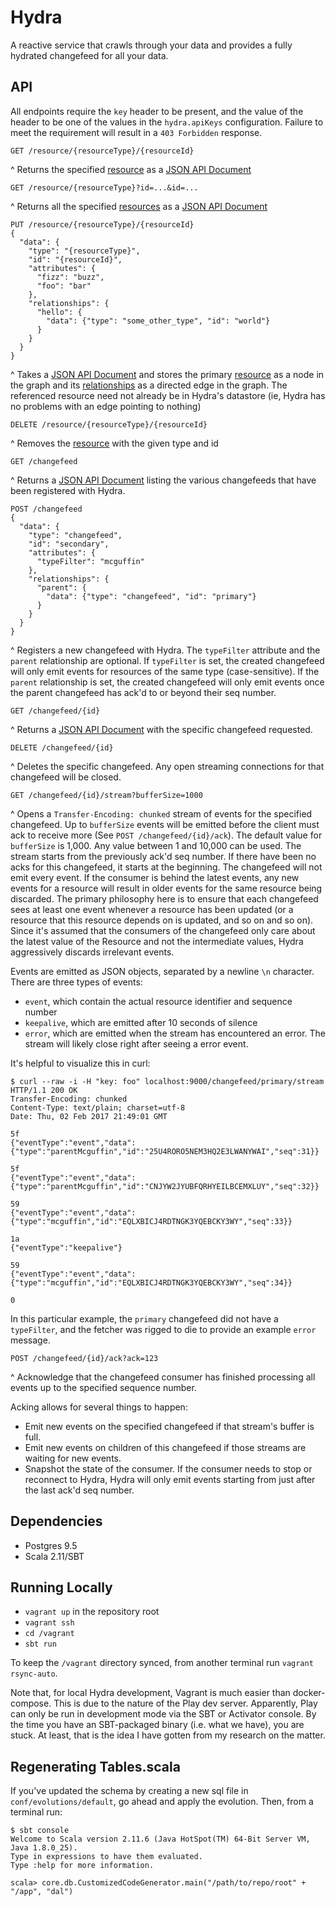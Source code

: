 Hydra
==========

A reactive service that crawls through your data and provides a fully hydrated changefeed for all your data.

API
-------

All endpoints require the `key` header to be present, and the value of the header to be one of the values in the `hydra.apiKeys`
configuration.  Failure to meet the requirement will result in a `403 Forbidden` response.

    GET /resource/{resourceType}/{resourceId}

^ Returns the specified [resource](http://jsonapi.org/format/#document-resource-objects) as a
[JSON API Document](http://jsonapi.org/format/#document-top-level)

    GET /resource/{resourceType}?id=...&id=...

^ Returns all the specified [resources](http://jsonapi.org/format/#document-resource-objects) as a
[JSON API Document](http://jsonapi.org/format/#document-top-level)

    PUT /resource/{resourceType}/{resourceId}
    {
      "data": {
        "type": "{resourceType}",
        "id": "{resourceId}",
        "attributes": {
          "fizz": "buzz",
          "foo": "bar"
        },
        "relationships": {
          "hello": {
            "data": {"type": "some_other_type", "id": "world"}
          }
        }
      }
    }

^ Takes a [JSON API Document](http://jsonapi.org/format/#document-top-level) and stores the primary
[resource](http://jsonapi.org/format/#document-resource-objects) as a node in the graph and its
[relationships](http://jsonapi.org/format/#document-resource-object-relationships) as a directed edge in the graph.  The
referenced resource need not already be in Hydra's datastore (ie, Hydra has no problems with an edge pointing to nothing)

    DELETE /resource/{resourceType}/{resourceId}

^ Removes the [resource](http://jsonapi.org/format/#document-resource-objects) with the given type and id

    GET /changefeed

^ Returns a [JSON API Document](http://jsonapi.org/format/#document-top-level) listing the various changefeeds that have
been registered with Hydra.

    POST /changefeed
    {
      "data": {
        "type": "changefeed",
        "id": "secondary",
        "attributes": {
          "typeFilter": "mcguffin"
        },
        "relationships": {
          "parent": {
            "data": {"type": "changefeed", "id": "primary"}
          }
        }
      }
    }

^ Registers a new changefeed with Hydra.  The `typeFilter` attribute and the `parent` relationship are optional.  If
`typeFilter` is set, the created changefeed will only emit events for resources of the same type (case-sensitive).  If
the `parent` relationship is set, the created changefeed will only emit events once the parent changefeed has ack'd to or
beyond their seq number.

    GET /changefeed/{id}

^ Returns a [JSON API Document](http://jsonapi.org/format/#document-top-level) with the specific changefeed requested.

    DELETE /changefeed/{id}

^ Deletes the specific changefeed.  Any open streaming connections for that changefeed will be closed.

    GET /changefeed/{id}/stream?bufferSize=1000

^ Opens a `Transfer-Encoding: chunked` stream of events for the specified changefeed.  Up to `bufferSize` events will be
emitted before the client must ack to receive more (See `POST /changefeed/{id}/ack`).  The default value for
`bufferSize` is 1,000.  Any value between 1 and 10,000 can be used.  The stream starts from the previously ack'd seq
number.  If there have been no acks for this changefeed, it starts at the beginning.  The changefeed will not emit every
event.  If the consumer is behind the latest events, any new events for a resource will result in older events for the
same resource being discarded.  The primary philosophy here is to ensure that each changefeed sees at least one event
whenever a resource has been updated (or a resource that this resource depends on is updated, and so on and so on).
Since it's assumed that the consumers of the changefeed only care about the latest value of the Resource and not the
intermediate values, Hydra aggressively discards irrelevant events.

Events are emitted as JSON objects, separated by a newline `\n` character.  There are three types of events:

* `event`, which contain the actual resource identifier and sequence number
* `keepalive`, which are emitted after 10 seconds of silence
* `error`, which are emitted when the stream has encountered an error.  The stream will likely close right after seeing
  a error event.

It's helpful to visualize this in curl:

```
$ curl --raw -i -H "key: foo" localhost:9000/changefeed/primary/stream
HTTP/1.1 200 OK
Transfer-Encoding: chunked
Content-Type: text/plain; charset=utf-8
Date: Thu, 02 Feb 2017 21:49:01 GMT

5f
{"eventType":"event","data":{"type":"parentMcguffin","id":"25U4RORO5NEM3HQ2E3LWANYWAI","seq":31}}

5f
{"eventType":"event","data":{"type":"parentMcguffin","id":"CNJYW2JYUBFQRHYEILBCEMXLUY","seq":32}}

59
{"eventType":"event","data":{"type":"mcguffin","id":"EQLXBICJ4RDTNGK3YQEBCKY3WY","seq":33}}

1a
{"eventType":"keepalive"}

59
{"eventType":"event","data":{"type":"mcguffin","id":"EQLXBICJ4RDTNGK3YQEBCKY3WY","seq":34}}

0
```

In this particular example, the `primary` changefeed did not have a `typeFilter`,
and the fetcher was rigged to die to provide an example `error` message.

    POST /changefeed/{id}/ack?ack=123

^ Acknowledge that the changefeed consumer has finished processing all events up to the specified sequence number.

Acking allows for several things to happen:

* Emit new events on the specified changefeed if that stream's buffer is full.
* Emit new events on children of this changefeed if those streams are waiting for new events.
* Snapshot the state of the consumer.  If the consumer needs to stop or reconnect to Hydra, Hydra will only emit events
  starting from just after the last ack'd seq number.


Dependencies
--------------
* Postgres 9.5
* Scala 2.11/SBT


Running Locally
---------------
* `vagrant up` in the repository root
* `vagrant ssh`
* `cd /vagrant`
* `sbt run`

To keep the `/vagrant` directory synced, from another terminal run `vagrant rsync-auto`.

Note that, for local Hydra development, Vagrant is much easier than docker-compose. This is due to the nature of the
Play dev server. Apparently, Play can only be run in development mode via the SBT or Activator console. By the time
you have an SBT-packaged binary (i.e. what we have), you are stuck. At least, that is the idea I have gotten from my
research on the matter.

## Regenerating Tables.scala
If you've updated the schema by creating a new sql file in `conf/evolutions/default`, go ahead and apply the evolution.
Then, from a terminal run:

```
$ sbt console
Welcome to Scala version 2.11.6 (Java HotSpot(TM) 64-Bit Server VM, Java 1.8.0_25).
Type in expressions to have them evaluated.
Type :help for more information.

scala> core.db.CustomizedCodeGenerator.main("/path/to/repo/root" + "/app", "dal")
```
